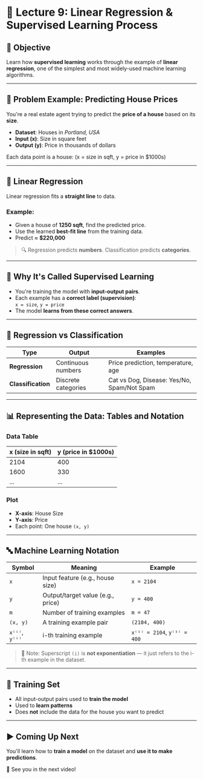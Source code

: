 # 📘 Lecture 9: Linear Regression & Supervised Learning Process

## 🎯 Objective
Learn how **supervised learning** works through the example of **linear regression**, one of the simplest and most widely-used machine learning algorithms.

---

## 🏡 Problem Example: Predicting House Prices

You're a real estate agent trying to predict the **price of a house** based on its **size**.

- **Dataset**: Houses in *Portland, USA*
- **Input (x)**: Size in square feet  
- **Output (y)**: Price in thousands of dollars

Each data point is a house:
(x = size in sqft, y = price in $1000s)

---

## 📐 Linear Regression

Linear regression fits a **straight line** to data.

### Example:
- Given a house of **1250 sqft**, find the predicted price.
- Use the learned **best-fit line** from the training data.
- Predict ≈ **$220,000**

> 🔍 Regression predicts **numbers**. Classification predicts **categories**.

---

## 🧠 Why It's Called Supervised Learning

- You're training the model with **input-output pairs**.
- Each example has a **correct label (supervision)**:  
  `x = size`, `y = price`
- The model **learns from these correct answers**.

---

## 📏 Regression vs Classification

| Type               | Output              | Examples                                     |
|--------------------|---------------------|----------------------------------------------|
| **Regression**     | Continuous numbers  | Price prediction, temperature, age           |
| **Classification** | Discrete categories | Cat vs Dog, Disease: Yes/No, Spam/Not Spam   |

---

## 📊 Representing the Data: Tables and Notation

### Data Table
| x (size in sqft) | y (price in $1000s) |
|------------------|---------------------|
| 2104             | 400                 |
| 1600             | 330                 |
| ...              | ...                 |

### Plot
- **X-axis**: House Size  
- **Y-axis**: Price  
- Each point: One house `(x, y)`

---

## 🔤 Machine Learning Notation

| Symbol              | Meaning                                | Example                     |
|---------------------|----------------------------------------|-----------------------------|
| `x`                 | Input feature (e.g., house size)       | `x = 2104`                  |
| `y`                 | Output/target value (e.g., price)      | `y = 400`                   |
| `m`                 | Number of training examples            | `m = 47`                    |
| `(x, y)`            | A training example pair                | `(2104, 400)`               |
| `x⁽ⁱ⁾`, `y⁽ⁱ⁾`      | i-th training example                  | `x⁽¹⁾ = 2104`, `y⁽¹⁾ = 400` |

> 🔸 Note: Superscript `(i)` is **not exponentiation** — it just refers to the i-th example in the dataset.

---

## 🧪 Training Set

- All input-output pairs used to **train the model**
- Used to **learn patterns**
- Does **not** include the data for the house you want to predict

---

## ▶️ Coming Up Next

You'll learn how to **train a model** on the dataset and **use it to make predictions**.

🎥 See you in the next video!
